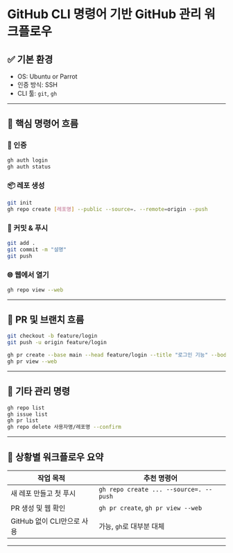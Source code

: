 # GitHub CLI 명령어 기반 GitHub 관리 워크플로우

## ✅ 기본 환경
- OS: Ubuntu or Parrot
- 인증 방식: SSH
- CLI 툴: `git`, `gh`

---

## 🧭 핵심 명령어 흐름

### 🔐 인증

```bash
gh auth login
gh auth status
```

### 📦 레포 생성

```bash
git init
gh repo create [레포명] --public --source=. --remote=origin --push
```

### 🔄 커밋 & 푸시

```bash
git add .
git commit -m "설명"
git push
```

### 🌐 웹에서 열기

```bash
gh repo view --web
```

---

## 🌿 PR 및 브랜치 흐름

```bash
git checkout -b feature/login
git push -u origin feature/login

gh pr create --base main --head feature/login --title "로그인 기능" --body "내용"
gh pr view --web
```

---

## 🧼 기타 관리 명령

```bash
gh repo list
gh issue list
gh pr list
gh repo delete 사용자명/레포명 --confirm
```

---

## 📌 상황별 워크플로우 요약

| 작업 목적 | 추천 명령어 |
|-----------|-------------|
| 새 레포 만들고 첫 푸시 | `gh repo create ... --source=. --push` |
| PR 생성 및 웹 확인 | `gh pr create`, `gh pr view --web` |
| GitHub 없이 CLI만으로 사용 | 가능, `gh`로 대부분 대체 |

---
